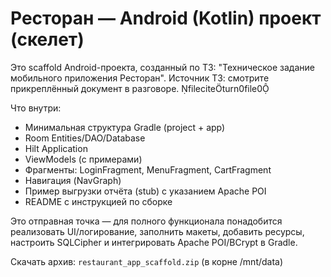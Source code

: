 # Ресторан — Android (Kotlin) проект (скелет)

Это scaffold Android-проекта, созданный по ТЗ: "Техническое задание мобильного приложения Ресторан".
Источник ТЗ: смотрите прикреплённый документ в разговоре. fileciteturn0file0

Что внутри:
- Минимальная структура Gradle (project + app)
- Room Entities/DAO/Database
- Hilt Application
- ViewModels (с примерами)
- Фрагменты: LoginFragment, MenuFragment, CartFragment
- Навигация (NavGraph)
- Пример выгрузки отчёта (stub) с указанием Apache POI
- README с инструкцией по сборке

Это отправная точка — для полного функционала понадобится реализовать UI/логирование, заполнить макеты, добавить ресурсы, настроить SQLCipher и интегрировать Apache POI/BCrypt в Gradle.

Скачать архив: `restaurant_app_scaffold.zip` (в корне /mnt/data)
